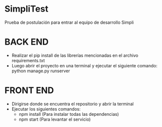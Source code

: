 # SimpliTest
Prueba de postulación para entrar al equipo de desarrollo Simpli

# BACK END

* Realizar el pip install de las librerías mencionadas en el archivo requirements.txt
* Luego abrir el proyecto en una terminal y ejecutar el siguiente comando: python manage.py runserver

# FRONT END

* Dirigirse donde se encuentra el repositorio y abrir la terminal
* Ejecutar los siguientes comandos:
  * npm install (Para instalar todas las dependencias)
  * npm start (Para levantar el servicio)
